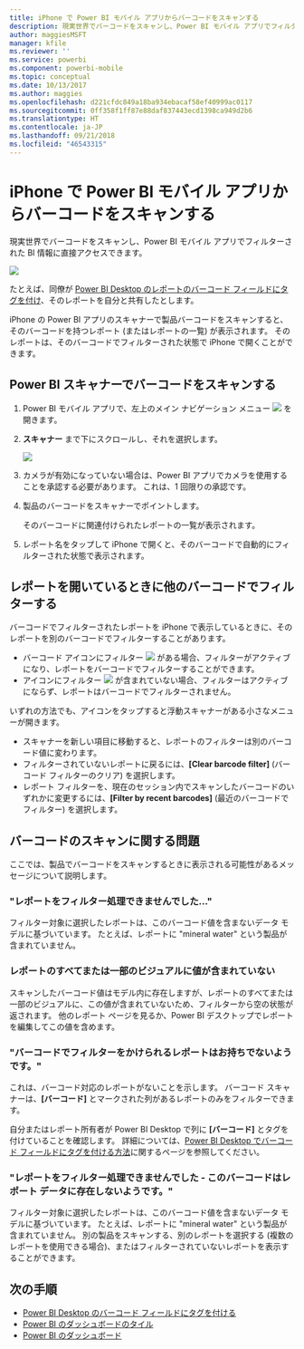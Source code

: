 ```yaml
---
title: iPhone で Power BI モバイル アプリからバーコードをスキャンする
description: 現実世界でバーコードをスキャンし、Power BI モバイル アプリでフィルターされた BI 情報に直接アクセスできます。
author: maggiesMSFT
manager: kfile
ms.reviewer: ''
ms.service: powerbi
ms.component: powerbi-mobile
ms.topic: conceptual
ms.date: 10/13/2017
ms.author: maggies
ms.openlocfilehash: d221cfdc849a18ba934ebacaf58ef40999ac0117
ms.sourcegitcommit: 0ff358f1ff87e88daf837443ecd1398ca949d2b6
ms.translationtype: HT
ms.contentlocale: ja-JP
ms.lasthandoff: 09/21/2018
ms.locfileid: "46543315"
---
```

# <a name="scan-a-barcode-with-your-iphone-from-the-power-bi-mobile-app"></a>iPhone で Power BI モバイル アプリからバーコードをスキャンする
現実世界でバーコードをスキャンし、Power BI モバイル アプリでフィルターされた BI 情報に直接アクセスできます。

![](media/mobile-apps-scan-barcode-iphone/power-bi-barcode-scanner.png)

たとえば、同僚が [Power BI Desktop のレポートのバーコード フィールドにタグを付け](../../desktop-mobile-barcodes.md)、そのレポートを自分と共有したとします。 

iPhone の Power BI アプリのスキャナーで製品バーコードをスキャンすると、そのバーコードを持つレポート (またはレポートの一覧) が表示されます。 そのレポートは、そのバーコードでフィルターされた状態で iPhone で開くことができます。

## <a name="scan-a-barcode-with-the-power-bi-scanner"></a>Power BI スキャナーでバーコードをスキャンする
1. Power BI モバイル アプリで、左上のメイン ナビゲーション メニュー ![](media/mobile-apps-scan-barcode-iphone/pbi_iph_navmenu.png) を開きます。 
2. **スキャナー** まで下にスクロールし、それを選択します。 
   
    ![](media/mobile-apps-scan-barcode-iphone/power-bi-scanner.png)
3. カメラが有効になっていない場合は、Power BI アプリでカメラを使用することを承認する必要があります。 これは、1 回限りの承認です。 
4. 製品のバーコードをスキャナーでポイントします。 
   
    そのバーコードに関連付けられたレポートの一覧が表示されます。
5. レポート名をタップして iPhone で開くと、そのバーコードで自動的にフィルターされた状態で表示されます。

## <a name="filter-by-other-barcodes-while-in-a-report"></a>レポートを開いているときに他のバーコードでフィルターする
バーコードでフィルターされたレポートを iPhone で表示しているときに、そのレポートを別のバーコードでフィルターすることがあります。

* バーコード アイコンにフィルター ![](media/mobile-apps-scan-barcode-iphone/power-bi-barcode-filtered-icon-black.png) がある場合、フィルターがアクティブになり、レポートをバーコードでフィルターすることができます。 
* アイコンにフィルター ![](media/mobile-apps-scan-barcode-iphone/power-bi-barcode-unfiltered-icon.png) が含まれていない場合、フィルターはアクティブにならず、レポートはバーコードでフィルターされません。 

いずれの方法でも、アイコンをタップすると浮動スキャナーがある小さなメニューが開きます。

* スキャナーを新しい項目に移動すると、レポートのフィルターは別のバーコード値に変わります。 
* フィルターされていないレポートに戻るには、**[Clear barcode filter]** (バーコード フィルターのクリア) を選択します。
* レポート フィルターを、現在のセッション内でスキャンしたバーコードのいずれかに変更するには、**[Filter by recent barcodes]** (最近のバーコードでフィルター) を選択します。

## <a name="issues-with-scanning-a-barcode"></a>バーコードのスキャンに関する問題
ここでは、製品でバーコードをスキャンするときに表示される可能性があるメッセージについて説明します。

### <a name="couldnt-filter-report"></a>"レポートをフィルター処理できませんでした..."
フィルター対象に選択したレポートは、このバーコード値を含まないデータ モデルに基づいています。 たとえば、レポートに "mineral water" という製品が含まれていません。  

### <a name="allsome-of-the-visuals-in-the-report-dont-contain-any-value"></a>レポートのすべてまたは一部のビジュアルに値が含まれていない
スキャンしたバーコード値はモデル内に存在しますが、レポートのすべてまたは一部のビジュアルに、この値が含まれていないため、フィルターから空の状態が返されます。 他のレポート ページを見るか、Power BI デスクトップでレポートを編集してこの値を含めます。 

### <a name="looks-like-you-dont-have-any-reports-that-can-be-filtered-by-barcodes"></a>"バーコードでフィルターをかけられるレポートはお持ちでないようです。"
これは、バーコード対応のレポートがないことを示します。 バーコード スキャナーは、**[バーコード]** とマークされた列があるレポートのみをフィルターできます。  

自分またはレポート所有者が Power BI Desktop で列に **[バーコード]** とタグを付けていることを確認します。 詳細については、[Power BI Desktop でバーコード フィールドにタグを付ける方法](../../desktop-mobile-barcodes.md)に関するページを参照してください。

### <a name="couldnt-filter-report---looks-like-this-barcode-doesnt-exist-in-the-report-data"></a>"レポートをフィルター処理できませんでした - このバーコードはレポート データに存在しないようです。"
フィルター対象に選択したレポートは、このバーコード値を含まないデータ モデルに基づいています。 たとえば、レポートに "mineral water" という製品が含まれていません。 別の製品をスキャンする、別のレポートを選択する (複数のレポートを使用できる場合)、またはフィルターされていないレポートを表示することができます。 

## <a name="next-steps"></a>次の手順
* [Power BI Desktop のバーコード フィールドにタグを付ける](../../desktop-mobile-barcodes.md)
* [Power BI のダッシュボードのタイル](../end-user-tiles.md)
* [Power BI のダッシュボード](../end-user-dashboards.md)

